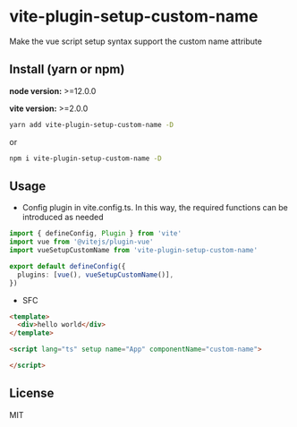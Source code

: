 # vite-plugin-setup-custom-name

Make the vue script setup syntax support the custom name attribute

## Install (yarn or npm)

**node version:** >=12.0.0

**vite version:** >=2.0.0

```bash
yarn add vite-plugin-setup-custom-name -D
```

or

```bash
npm i vite-plugin-setup-custom-name -D
```

## Usage

- Config plugin in vite.config.ts. In this way, the required functions can be introduced as needed

```ts
import { defineConfig, Plugin } from 'vite'
import vue from '@vitejs/plugin-vue'
import vueSetupCustomName from 'vite-plugin-setup-custom-name'

export default defineConfig({
  plugins: [vue(), vueSetupCustomName()],
})
```

- SFC

```html
<template>
  <div>hello world</div>
</template>

<script lang="ts" setup name="App" componentName="custom-name">

</script>
```

## License

MIT